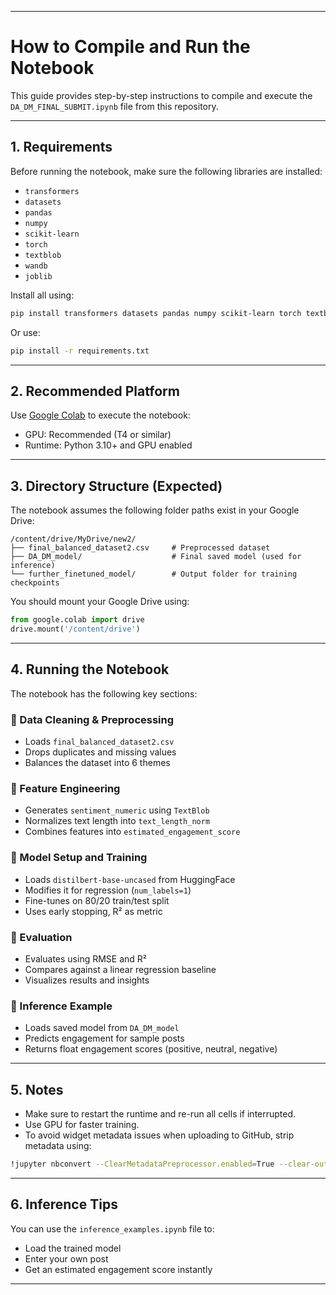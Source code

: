 
---

# How to Compile and Run the Notebook

This guide provides step-by-step instructions to compile and execute the `DA_DM_FINAL_SUBMIT.ipynb` file from this repository.

---

## 1. Requirements

Before running the notebook, make sure the following libraries are installed:

- `transformers`
- `datasets`
- `pandas`
- `numpy`
- `scikit-learn`
- `torch`
- `textblob`
- `wandb`
- `joblib`

Install all using:

```bash
pip install transformers datasets pandas numpy scikit-learn torch textblob wandb joblib
```

Or use:

```bash
pip install -r requirements.txt
```

---

## 2. Recommended Platform

Use [Google Colab](https://colab.research.google.com/) to execute the notebook:

- GPU: Recommended (T4 or similar)
- Runtime: Python 3.10+ and GPU enabled

---

## 3. Directory Structure (Expected)

The notebook assumes the following folder paths exist in your Google Drive:

```
/content/drive/MyDrive/new2/
├── final_balanced_dataset2.csv     # Preprocessed dataset
├── DA_DM_model/                    # Final saved model (used for inference)
└── further_finetuned_model/        # Output folder for training checkpoints
```

You should mount your Google Drive using:

```python
from google.colab import drive
drive.mount('/content/drive')
```

---

## 4. Running the Notebook

The notebook has the following key sections:

### 🔹 Data Cleaning & Preprocessing

- Loads `final_balanced_dataset2.csv`
- Drops duplicates and missing values
- Balances the dataset into 6 themes

### 🔹 Feature Engineering

- Generates `sentiment_numeric` using `TextBlob`
- Normalizes text length into `text_length_norm`
- Combines features into `estimated_engagement_score`

### 🔹 Model Setup and Training

- Loads `distilbert-base-uncased` from HuggingFace
- Modifies it for regression (`num_labels=1`)
- Fine-tunes on 80/20 train/test split
- Uses early stopping, R² as metric

### 🔹 Evaluation

- Evaluates using RMSE and R²
- Compares against a linear regression baseline
- Visualizes results and insights

### 🔹 Inference Example

- Loads saved model from `DA_DM_model`
- Predicts engagement for sample posts
- Returns float engagement scores (positive, neutral, negative)

---

## 5. Notes

- Make sure to restart the runtime and re-run all cells if interrupted.
- Use GPU for faster training.
- To avoid widget metadata issues when uploading to GitHub, strip metadata using:

```bash
!jupyter nbconvert --ClearMetadataPreprocessor.enabled=True --clear-output --inplace DA_DM_FINAL_SUBMIT.ipynb
```

---

## 6. Inference Tips

You can use the `inference_examples.ipynb` file to:

- Load the trained model
- Enter your own post
- Get an estimated engagement score instantly

---
